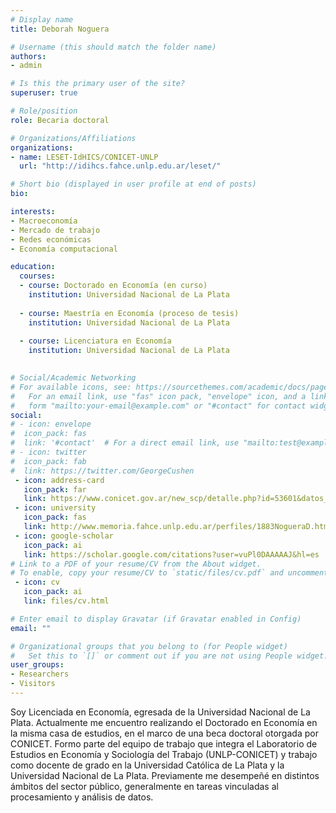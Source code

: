 ```yaml
---
# Display name
title: Deborah Noguera

# Username (this should match the folder name)
authors:
- admin

# Is this the primary user of the site?
superuser: true

# Role/position
role: Becaria doctoral

# Organizations/Affiliations
organizations:
- name: LESET-IdHICS/CONICET-UNLP
  url: "http://idihcs.fahce.unlp.edu.ar/leset/"

# Short bio (displayed in user profile at end of posts)
bio: 

interests:
- Macroeconomía
- Mercado de trabajo
- Redes económicas
- Economía computacional

education:
  courses:
  - course: Doctorado en Economía (en curso)
    institution: Universidad Nacional de La Plata
    
  - course: Maestría en Economía (proceso de tesis)
    institution: Universidad Nacional de La Plata
    
  - course: Licenciatura en Economía
    institution: Universidad Nacional de La Plata
    

# Social/Academic Networking
# For available icons, see: https://sourcethemes.com/academic/docs/page-builder/#icons
#   For an email link, use "fas" icon pack, "envelope" icon, and a link in the
#   form "mailto:your-email@example.com" or "#contact" for contact widget.
social:
# - icon: envelope
#  icon_pack: fas
#  link: '#contact'  # For a direct email link, use "mailto:test@example.org".
# - icon: twitter
#  icon_pack: fab
#  link: https://twitter.com/GeorgeCushen
 - icon: address-card
   icon_pack: far
   link: https://www.conicet.gov.ar/new_scp/detalle.php?id=53601&datos_academicos=yes
 - icon: university
   icon_pack: fas
   link: http://www.memoria.fahce.unlp.edu.ar/perfiles/1883NogueraD.html
 - icon: google-scholar
   icon_pack: ai
   link: https://scholar.google.com/citations?user=vuPl0DAAAAAJ&hl=es
# Link to a PDF of your resume/CV from the About widget.
# To enable, copy your resume/CV to `static/files/cv.pdf` and uncomment the lines below.
 - icon: cv
   icon_pack: ai
   link: files/cv.html

# Enter email to display Gravatar (if Gravatar enabled in Config)
email: ""

# Organizational groups that you belong to (for People widget)
#   Set this to `[]` or comment out if you are not using People widget.
user_groups:
- Researchers
- Visitors
---
```


Soy Licenciada en Economía, egresada de la Universidad Nacional de La Plata. Actualmente me encuentro realizando el Doctorado en Economía en la misma casa de estudios, en el marco de una beca doctoral otorgada por CONICET. Formo parte del equipo de trabajo que integra el Laboratorio de Estudios en Economía y Sociología del Trabajo (UNLP-CONICET) y trabajo como docente de grado en la Universidad Católica de La Plata y la Universidad Nacional de La Plata. Previamente me desempeñé en distintos ámbitos del sector público, generalmente en tareas vinculadas al procesamiento y análisis de datos. 
